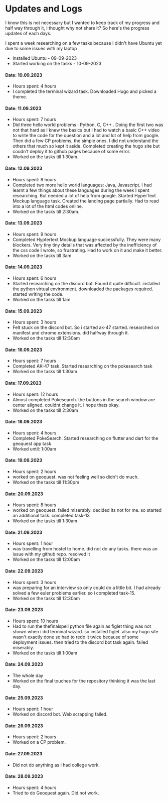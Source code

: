 # Updates and Logs

I know this is not necessary but I wanted to keep track of my progress and half way through it, I thought why not share it? So here's the progress updates of each days. 

I spent a week researching on a few tasks because I didn't have Ubuntu yet due to some issues with my laptop

- Installed Ubuntu - 09-09-2023
- Started working on the tasks - 10-09-2023  
  
  
#### Date: 10.09.2023  
- Hours spent: 4 hours
- I completed the terminal wizard task. Downloaded Hugo and picked a theme.  

#### Date: 11.09.2023  
- Hours spent: 7 hours
- Did three hello world problems : Python, C, C++ . Doing the first two was not that hard as I knew the basics but I had to watch a basic C++ video to write the code for the question and a lot and lot of help from google. Then did a few CP problems, the simple ones. I did not understand the others that much so kept it aside. Completed creating the hugo site but coudn't deploy it to github pages because of some error.
- Worked on the tasks till 1:30am.

#### Date: 12.09.2023  
- Hours spent: 8 hours
- Completed two more hello world languages: Java, Javascript. I had learnt a few things about these languages during the week I spent researching. But needed a lot of help from google. Started HyperText Mockup language task. Created the landing page partially. Had to read into a lot of the html codes online.
- Worked on the tasks till 2:30am.  

#### Date: 13.09.2023  
- Hours spent: 9 hours
- Completed Hyptertext Mockup language successfully. They were many blockers. Very tiny tiny details that was affected by the inefficiency of the css code I wrote, so frustrating. Had to work on it and make it better. 
- Worked on the tasks till 3am  

#### Date: 14.09.2023
- Hours spent: 6 hours
- Started researching on the discord bot. Found it quite difficult. installed the python virtual environment. downloaded the packages required. started writing the code. 
- Worked on the tasks till 1am  

#### Date: 15.09.2023
- Hours spent: 3 hours
- Felt stuck on the discord bot. So i started ak-47 started. researched on manifest and chrome extensions. did halfway through it.
- Worked on the tasks till 12:30am  

#### Date: 16.09.2023
- Hours spent: 7 hours
- Completed AK-47 task. Started researching on the pokesearch task
- Worked on the tasks till 1:30am  

#### Date: 17.09.2023
- Hours spent: 12 hours
- Almost completed Pokesearch. the buttons in the search window are center aligned. couldnt change it. i hope thats okay.
- Worked on the tasks till 2:30am  

#### Date: 18.09.2023
- Hours spent: 4 hours
- Completed PokeSearch. Started researching on flutter and dart for the geoquest app task
- Worked until: 1:00am  

#### Date: 19.09.2023
- Hours spent: 2 hours
- worked on geoquest. was not feeling well so didn't do much.
- Worked on the tasks till 11:30pm  

#### Date: 20.09.2023
- Hours spent: 8 hours
- worked on geoquest. failed miserably. decided its not for me. so started an additional task. completed task-13
- Worked on the tasks till 1:30am  

#### Date: 21.09.2023
- Hours spent: 1 hour
- was travelling from hostel to home. did not do any tasks. there was an issue with my github repo. resolved it
- Worked on the tasks till 12:00am  

#### Date: 22.09.2023
- Hours spent: 3 hours
- was preparing for an interview so only could do a little bit. I had already solved a few euler problems earlier. so i completed task-15. 
- Worked on the tasks till 12:30am  

#### Date: 23.09.2023
- Hours spent: 10 hours
- Had to run the thefinalspell python file again as figlet thing was not shown when i did terminal wizard. so installed figlet. also my hugo site wasn't exactly done so had to redo it twice because of some deployment issues. then tried to the discord bot task again. failed miserably. 
- Worked on the tasks till 1:00am  

#### Date: 24.09.2023
- The whole day
- Worked on the final touches for the repository thinking it was the last day.  

#### Date: 25.09.2023
- Hours spent: 1 hour
- Worked on discord bot. Web scrapping failed.  

#### Date: 26.09.2023
- Hours spent: 2 hours
- Worked on a CP problem.  

#### Date: 27.09.2023
- Did not do anything as I had college work.   

#### Date: 28.09.2023
- Hours spent: 4 hours
- Tried to do Geoquest again. Did not work.   




